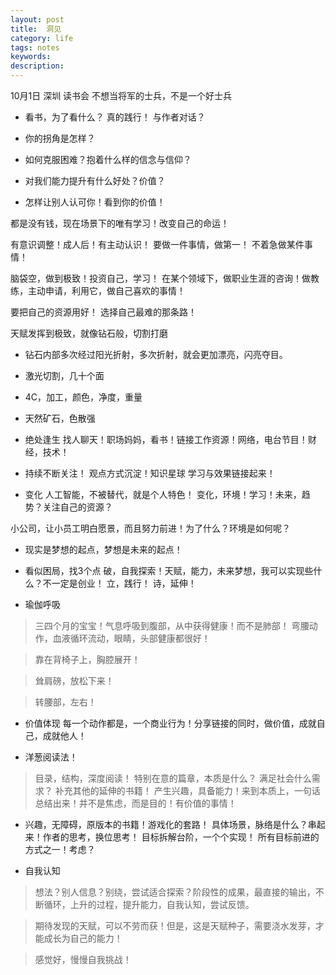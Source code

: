 ```yaml
---
layout: post
title:  洞见
category: life
tags: notes
keywords:  
description:
---
```

10月1日 深圳 读书会
不想当将军的士兵，不是一个好士兵

- 看书，为了看什么？
真的践行！
与作者对话？

- 你的拐角是怎样？
- 如何克服困难？抱着什么样的信念与信仰？
- 对我们能力提升有什么好处？价值？
- 怎样让别人认可你！看到你的价值！

都是没有钱，现在场景下的唯有学习！改变自己的命运！

有意识调整！成人后！有主动认识！
要做一件事情，做第一！
不着急做某件事情！

脑袋空，做到极致！投资自己，学习！
在某个领域下，做职业生涯的咨询！做教练，主动申请，利用它，做自己喜欢的事情！

要把自己的资源用好！
选择自己最难的那条路！

天赋发挥到极致，就像钻石般，切割打磨
- 钻石内部多次经过阳光折射，多次折射，就会更加漂亮，闪亮夺目。
- 激光切割，几十个面
- 4C，加工，颜色，净度，重量
- 天然矿石，色散强

- 绝处逢生
找人聊天！职场妈妈，看书！链接工作资源！网络，电台节目！财经，技术！

- 持续不断关注！
观点方式沉淀！知识星球
学习与效果链接起来！

- 变化
人工智能，不被替代，就是个人特色！
变化，环境！学习！未来，趋势？关注自己的资源？

小公司，让小员工明白愿景，而且努力前进！为了什么？环境是如何呢？

- 现实是梦想的起点，梦想是未来的起点！

- 看似困局，找3个点
破，自我探索！天赋，能力，未来梦想，我可以实现些什么？不一定是创业！
立，践行！
诗，延伸！



- 瑜伽呼吸
>三四个月的宝宝！气息呼吸到腹部，从中获得健康！而不是肺部！
弯腰动作，血液循环流动，眼睛，头部健康都很好！

>靠在背椅子上，胸腔展开！

>耸肩磅，放松下来！

>转腰部，左右！

- 价值体现
每一个动作都是，一个商业行为！分享链接的同时，做价值，成就自己，成就他人！

- 洋葱阅读法！
>目录，结构，深度阅读！
>特别在意的篇章，本质是什么？
>满足社会什么需求？
补充其他的延伸的书籍！
>产生兴趣，具备能力！来到本质上，一句话总结出来！并不是焦虑，而是目的！有价值的事情！


- 兴趣，无障碍，原版本的书籍！游戏化的套路！
具体场景，脉络是什么？串起来！作者的思考，换位思考！
目标拆解台阶，一个个实现！
所有目标前进的方式之一！考虑？

- 自我认知
>想法？别人信息？别绕，尝试适合探索？阶段性的成果，最直接的输出，不断循环，上升的过程，提升能力，自我认知，尝试反馈。

>期待发现的天赋，可以不劳而获！但是，这是天赋种子，需要浇水发芽，才能成长为自己的能力！

>感觉好，慢慢自我挑战！
